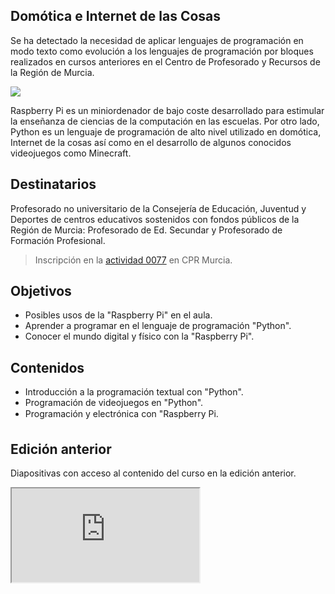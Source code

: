 ## Domótica e Internet de las Cosas

Se ha detectado la necesidad de aplicar lenguajes de programación en modo texto como evolución a los lenguajes de programación por bloques realizados en cursos anteriores en el Centro de Profesorado y Recursos de la Región de Murcia.

![](1.png)

Raspberry Pi es un miniordenador de bajo coste desarrollado para estimular la enseñanza de ciencias de la computación en las escuelas. Por otro lado, Python es un lenguaje de programación de alto nivel utilizado en domótica, Internet de la cosas así como en el desarrollo de algunos conocidos videojuegos como Minecraft.

## Destinatarios

Profesorado no universitario de la Consejería de Educación, Juventud y Deportes de centros educativos sostenidos con fondos públicos de la Región de Murcia: Profesorado de Ed. Secundar y Profesorado de Formación Profesional.

> Inscripción en la <a target="_blank" href="https://servicios.educarm.es/zonassl/autentificacion.php?a=1&redirect=http%3A%2F%2Fservicios.educarm.es%2Fadmin%2Findex2.php%3Faplicacion%3DACTIVIDADES_FORMACION%26module%3DactividadesFormacion%26action%3Dindex%26cod_unificado%3D30300001007720">actividad 0077</a> en CPR Murcia.

## Objetivos

- Posibles usos de la "Raspberry Pi" en el aula.
- Aprender a programar en el lenguaje de programación "Python".
- Conocer el mundo digital y físico con la "Raspberry Pi".

## Contenidos

- Introducción a la programación textual con "Python".
- Programación de videojuegos en "Python".
- Programación y electrónica con "Raspberry Pi.

## Edición anterior

Diapositivas con acceso al contenido del curso en la edición anterior.

<div class="iframe">
  <iframe src="https://programoergosum.github.io/iv-jornadas-robotica-educativa-2019-murcia/" allowfullscreen></iframe>
</div>
